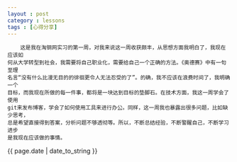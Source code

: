 ```yaml
---
layout : post
category : lessons
tags : [心得分享]
---
```

		这是我在淘钢网实习的第一周，对我来说这一周收获颇丰，从思想方面我明白了，我现在应该如
	何从大学转型到社会，我需要将自己职业化，需要给自己一个正确的方法。《奥德赛》中有一句至理
	名言“没有什么比漫无目的的徘徊更令人无法忍受的了”。的确，我不应该在浪费时间了，我明确一个
	目标，而我现在所做的每一件事，都将是一块达到目标的垫脚石。在技术方面，我这一周学会了使用
	git来发布博客，学会了如何使用工具来进行办公。同样，这一周我也暴露出很多问题，比如缺少思考，
	总是希望直接得到答案，分析问题不够透彻等。所以，不断总结经验，不断警醒自己，不断学习进步
	是我现在应该做的事情。



<p>{{ page.date | date_to_string }}</p>
